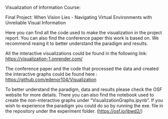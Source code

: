 Visualization of Information Course:

Final Project: When Vision Lies - Navigating Virtual Environments with Unreliable Visual Information

Here you can find all the code used to make the visualization in the project report. 
You can also find the conference paper this work is based on. We recommend reaing it to better understand the paradigm and results. 

All the interactive visualizations could be found in the following link: https://visualization-1.onrender.com/

The conference paper and the code that processed the data and created the interactive graphs could be found here : https://github.com/edenor104/Visualization

To better understand the paradigm, data and results please check the OSF website for more details. There you can also find the notebook used to create the non-interactive graphs under “VisualizationGraphs.ipynb”. If you wish to experience the paradigm you could do so by running the exe. file in the repository under the experiment folder. (https://osf.io/jbwd2/)
